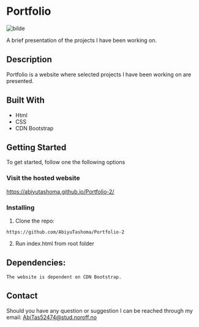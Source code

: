 # Portfolio

![bilde](https://github.com/user-attachments/assets/4b00477b-1043-4ddc-aa8b-005854df9cca)

A brief presentation of the projects I have been working on.

## Description

Portfolio is a website where selected projects I have been working on are presented.

## Built With

- Html
- CSS
- CDN Bootstrap

## Getting Started

To get started, follow one the following options

### Visit the hosted website

https://abiyutashoma.github.io/Portfolio-2/

### Installing

1. Clone the repo:

```
https://github.com/AbiyuTashoma/Portfolio-2
```

2. Run index.html from root folder

## Dependencies:

```
The website is dependent on CDN Bootstrap.
```

## Contact

Should you have any question or suggestion I can be reached through my email: AbiTas52474@stud.noroff.no
